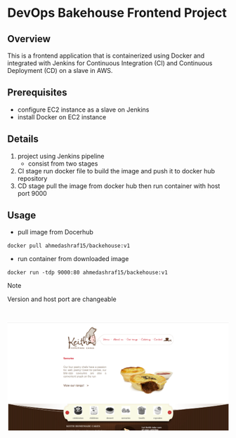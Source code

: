 # DevOps Bakehouse Frontend Project

## Overview

This is a frontend application that is containerized using Docker and integrated with Jenkins for Continuous Integration (CI) and Continuous Deployment (CD) on a slave in AWS.

## Prerequisites

- configure EC2 instance as a slave on Jenkins
- install Docker on EC2 instance

## Details

1. project using Jenkins pipeline
   - consist from two stages
2. CI stage run docker file to build the image and push it to docker hub repository
3. CD stage pull the image from docker hub then run container with host port 9000

## Usage

- pull image from Docerhub
```
docker pull ahmedashraf15/backehouse:v1
```
- run container from downloaded image
```
docker run -tdp 9000:80 ahmedashraf15/backehouse:v1
```
> [!NOTE]
> Version and host port are changeable
<br>

![Screenshot](images/live_project.png)
